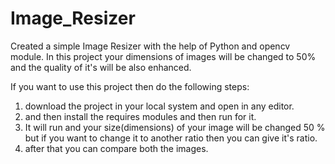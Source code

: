 # Image_Resizer
Created a simple Image Resizer with the help of Python and opencv module.
In this project your dimensions of images will be changed to 50% and the quality of it's will be also enhanced.


If you want to use this project then do the following steps:
1. download the project in your local system and open in any editor.
2. and then install the requires modules and then run for it.
3. It will run and your size(dimensions) of your image will be changed 50 % but if you want to change it to another ratio then you can give it's ratio.
4. after that you can compare both the images.
